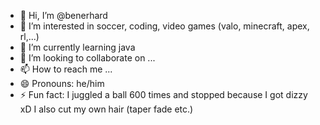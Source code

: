 - 👋 Hi, I’m @benerhard
- 👀 I’m interested in soccer, coding, video games (valo, minecraft, apex, rl,...)
- 🌱 I’m currently learning java 
- 💞️ I’m looking to collaborate on ...
- 📫 How to reach me ...
- 😄 Pronouns: he/him
- ⚡ Fun fact: I juggled a ball 600 times and stopped because I got dizzy xD I also cut my own hair (taper fade etc.)

<!---
benerhard/benerhard is a ✨ special ✨ repository because its `README.md` (this file) appears on your GitHub profile.
You can click the Preview link to take a look at your changes.
--->
